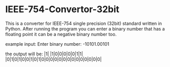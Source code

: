 # IEEE-754-Convertor-32bit
This is a converter for IEEE-754 single precision (32bit) standard written in Python.
After running the program you can enter a binary number that has a floating point it can be a negative binary number too.

example input:
Enter binary number: -10101.00101

the output will be: 
|1| |1|0|0|0|0|0|1|1| |0|1|0|1|0|0|1|0|1|0|0|0|0|0|0|0|0|0|0|0|0|0|0|
